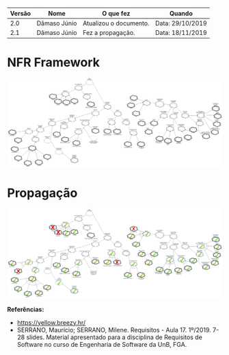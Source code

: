 |Versão| Nome | O que fez |  Quando |
|------|------| --------  |-------- |
|2.0| Dâmaso Júnio | Atualizou o documento. |Data: 29/10/2019|
|2.1| Dâmaso Júnio | Fez a propagação. | Data: 18/11/2019 |

# NFR Framework

![](../../../img/modelagem/nfr_framework/nfr_v2.jpg)

# Propagação

![](../../../img/modelagem/nfr_framework/nfr_v2_propagacao.png)

**Referências:**

- https://yellow.breezy.hr/
- SERRANO, Maurício; SERRANO, Milene. Requisitos - Aula 17. 1º/2019. 7-28 slides. Material apresentado para a disciplina de Requisitos de Software no curso de Engenharia de Software da UnB, FGA.
